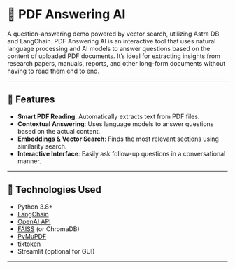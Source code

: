 # 📄 PDF Answering AI

A question-answering demo powered by vector search, utilizing Astra DB and LangChain. PDF Answering AI is an interactive tool that uses natural language processing and AI models to answer questions based on the content of uploaded PDF documents. It’s ideal for extracting insights from research papers, manuals, reports, and other long-form documents without having to read them end to end.

---

## 🧠 Features

- **Smart PDF Reading**: Automatically extracts text from PDF files.
- **Contextual Answering**: Uses language models to answer questions based on the actual content.
- **Embeddings & Vector Search**: Finds the most relevant sections using similarity search.
- **Interactive Interface**: Easily ask follow-up questions in a conversational manner.

---

## 🔧 Technologies Used

- Python 3.8+
- [LangChain](https://www.langchain.com/)
- [OpenAI API](https://platform.openai.com/)
- [FAISS](https://github.com/facebookresearch/faiss) (or ChromaDB)
- [PyMuPDF](https://pymupdf.readthedocs.io/en/latest/)
- [tiktoken](https://github.com/openai/tiktoken)
- Streamlit (optional for GUI)

---




